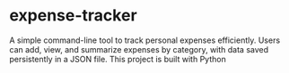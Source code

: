 # expense-tracker
A simple command-line tool to track personal expenses efficiently. Users can add, view, and summarize expenses by category, with data saved persistently in a JSON file. This project is built with Python 
